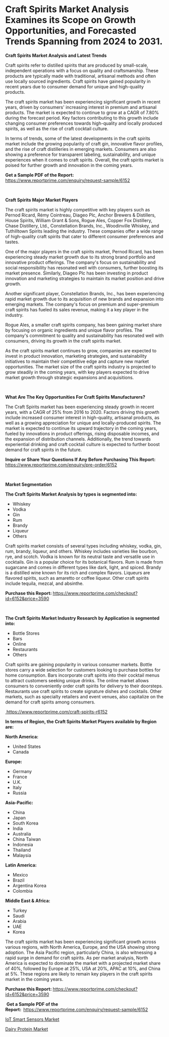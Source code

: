 <p><h1>Craft Spirits Market Analysis Examines its Scope on Growth Opportunities, and Forecasted Trends Spanning from 2024 to 2031.</h1></p><p><strong>Craft Spirits Market Analysis and Latest Trends</strong></p>
<p><p>Craft spirits refer to distilled spirits that are produced by small-scale, independent operations with a focus on quality and craftsmanship. These products are typically made with traditional, artisanal methods and often use locally sourced ingredients. Craft spirits have gained popularity in recent years due to consumer demand for unique and high-quality products.</p><p>The craft spirits market has been experiencing significant growth in recent years, driven by consumers' increasing interest in premium and artisanal products. The market is expected to continue to grow at a CAGR of 7.80% during the forecast period. Key factors contributing to this growth include changing consumer preferences towards high-quality and locally produced spirits, as well as the rise of craft cocktail culture.</p><p>In terms of trends, some of the latest developments in the craft spirits market include the growing popularity of craft gin, innovative flavor profiles, and the rise of craft distilleries in emerging markets. Consumers are also showing a preference for transparent labeling, sustainability, and unique experiences when it comes to craft spirits. Overall, the craft spirits market is poised for further growth and innovation in the coming years.</p></p>
<p><strong>Get a Sample PDF of the Report:&nbsp;</strong> <a href="https://www.reportprime.com/enquiry/request-sample/6152">https://www.reportprime.com/enquiry/request-sample/6152</a></p>
<p>&nbsp;</p>
<p><strong>Craft Spirits Major Market Players</strong></p>
<p><p>The craft spirits market is highly competitive with key players such as Pernod Ricard, Rémy Cointreau, Diageo Plc, Anchor Brewers & Distillers, House Spirits, William Grant & Sons, Rogue Ales, Copper Fox Distillery, Chase Distillery, Ltd., Constellation Brands, Inc., Woodinville Whiskey, and Tuthilltown Spirits leading the industry. These companies offer a wide range of high-quality craft spirits that cater to different consumer preferences and tastes.</p><p>One of the major players in the craft spirits market, Pernod Ricard, has been experiencing steady market growth due to its strong brand portfolio and innovative product offerings. The company's focus on sustainability and social responsibility has resonated well with consumers, further boosting its market presence. Similarly, Diageo Plc has been investing in product innovation and marketing strategies to maintain its market position and drive growth.</p><p>Another significant player, Constellation Brands, Inc., has been experiencing rapid market growth due to its acquisition of new brands and expansion into emerging markets. The company's focus on premium and super-premium craft spirits has fueled its sales revenue, making it a key player in the industry.</p><p>Rogue Ales, a smaller craft spirits company, has been gaining market share by focusing on organic ingredients and unique flavor profiles. The company's commitment to quality and sustainability has resonated well with consumers, driving its growth in the craft spirits market.</p><p>As the craft spirits market continues to grow, companies are expected to invest in product innovation, marketing strategies, and sustainability initiatives to maintain their competitive edge and capture new market opportunities. The market size of the craft spirits industry is projected to grow steadily in the coming years, with key players expected to drive market growth through strategic expansions and acquisitions.</p></p>
<p>&nbsp;</p>
<p><strong>What Are The Key Opportunities For Craft Spirits Manufacturers?</strong></p>
<p><p>The Craft Spirits market has been experiencing steady growth in recent years, with a CAGR of 25% from 2016 to 2020. Factors driving this growth include increased consumer interest in high-quality, artisanal products, as well as a growing appreciation for unique and locally-produced spirits. The market is expected to continue its upward trajectory in the coming years, fueled by innovations in product offerings, rising disposable incomes, and the expansion of distribution channels. Additionally, the trend towards experiential drinking and craft cocktail culture is expected to further boost demand for craft spirits in the future.</p></p>
<p><strong>Inquire or Share Your Questions If Any Before Purchasing This Report:</strong> <a href="https://www.reportprime.com/enquiry/pre-order/6152">https://www.reportprime.com/enquiry/pre-order/6152</a></p>
<p>&nbsp;</p>
<p><strong>Market Segmentation</strong></p>
<p><strong>The Craft Spirits Market Analysis by types is segmented into:</strong></p>
<p><ul><li>Whiskey</li><li>Vodka</li><li>Gin</li><li>Rum</li><li>Brandy</li><li>Liqueur</li><li>Others</li></ul></p>
<p><p>Craft spirits market consists of several types including whiskey, vodka, gin, rum, brandy, liqueur, and others. Whiskey includes varieties like bourbon, rye, and scotch. Vodka is known for its neutral taste and versatile use in cocktails. Gin is a popular choice for its botanical flavors. Rum is made from sugarcane and comes in different types like dark, light, and spiced. Brandy is a distilled wine known for its rich and complex flavors. Liqueurs are flavored spirits, such as amaretto or coffee liqueur. Other craft spirits include tequila, mezcal, and absinthe.</p></p>
<p><strong>Purchase this Report:&nbsp;</strong><a href="https://www.reportprime.com/checkout?id=6152&price=3590">https://www.reportprime.com/checkout?id=6152&price=3590</a></p>
<p>&nbsp;</p>
<p><strong>The Craft Spirits Market Industry Research by Application is segmented into:</strong></p>
<p><ul><li>Bottle Stores</li><li>Bars</li><li>Online</li><li>Restaurants</li><li>Others</li></ul></p>
<p><p>Craft spirits are gaining popularity in various consumer markets. Bottle stores carry a wide selection for customers looking to purchase bottles for home consumption. Bars incorporate craft spirits into their cocktail menus to attract customers seeking unique drinks. The online market allows consumers to conveniently order craft spirits for delivery to their doorsteps. Restaurants use craft spirits to create signature dishes and cocktails. Other markets, such as specialty retailers and event venues, also capitalize on the demand for craft spirits among consumers.</p></p>
<p><a href="https://www.reportprime.com/craft-spirits-r6152">&nbsp;https://www.reportprime.com/craft-spirits-r6152</a></p>
<p><strong>In terms of Region, the Craft Spirits Market Players available by Region are:</strong></p>
<p>
    <p> <strong> North America: </strong>
        <ul>
            <li>United States</li>
            <li>Canada</li>
        </ul>
        </p> 
    <p> <strong> Europe: </strong>
        <ul>
            <li>Germany</li>
            <li>France</li>
            <li>U.K.</li>
            <li>Italy</li>
            <li>Russia</li>
        </ul>
        </p> 
    <p> <strong> Asia-Pacific: </strong>
        <ul>
            <li>China</li>
            <li>Japan</li>
            <li>South Korea</li>
            <li>India</li>
            <li>Australia</li>
            <li>China Taiwan</li>
            <li>Indonesia</li>
            <li>Thailand</li>
            <li>Malaysia</li>
        </ul>
        </p> 
    <p> <strong> Latin America: </strong>
        <ul>
            <li>Mexico</li>
            <li>Brazil</li>
            <li>Argentina Korea</li>
            <li>Colombia</li>
        </ul>
        </p> 
    <p> <strong> Middle East & Africa: </strong>
        <ul>
            <li>Turkey</li>
            <li>Saudi</li>
            <li>Arabia</li>
            <li>UAE</li>
            <li>Korea</li>
        </ul>
    </p>
    </p>
<p><p>The craft spirits market has been experiencing significant growth across various regions, with North America, Europe, and the USA showing strong adoption. The Asia Pacific region, particularly China, is also witnessing a rapid surge in demand for craft spirits. As per market analysis, North America is expected to dominate the market with a projected market share of 40%, followed by Europe at 25%, USA at 20%, APAC at 10%, and China at 5%. These regions are likely to remain key players in the craft spirits market in the coming years.</p></p>
<p><strong>Purchase this Report: </strong><a href="https://www.reportprime.com/checkout?id=6152&price=3590">https://www.reportprime.com/checkout?id=6152&price=3590</a></p>
<p>&nbsp;<strong>Get a Sample PDF of the Report:&nbsp;&nbsp;</strong><a href="https://www.reportprime.com/enquiry/request-sample/6152">https://www.reportprime.com/enquiry/request-sample/6152</a></p>
<p><strong></strong></p>
<p><p><a href="https://issuu.com/reportprime-2/docs/iot-smart-sensors-market-size-2030._05e7652fff6b30">IoT Smart Sensors Market</a></p><p><a href="https://github.com/ksleyeze/Market-Research-Report-List-1/blob/main/dairy-protein-market.md">Dairy Protein Market</a></p></p>